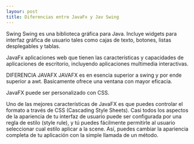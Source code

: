 ```yaml
---
layour: post
title: Diferencias entre JavaFx y Jav Swing
---
```


Swing
Swing es una biblioteca gráfica para Java. Incluye widgets para interfaz gráfica de usuario tales como cajas de texto, botones, listas desplegables y tablas.

JavaFx
aplicaciones web que tienen las características y capacidades de aplicaciones de escritorio, incluyendo aplicaciones multimedia interactivas.

DIFERENCIA JAVAFX
JAVAFX es en esencia superior a swing y por ende superior a awt.
Basicamente ofrece una ventana con mayor eficacia.


JavaFX puede ser personalizado con CSS.

Uno de las mejores características de JavaFX es que puedes controlar el formato a través de CSS (Cascading Style Sheets). Casi todos los aspectos de la apariencia de tu interfaz de usuario puede ser configurada por una regla de estilo (style rule), y tú puedes fácilmente permitirle al usuario seleccionar cual estilo aplicar a la scene. Así, puedes cambiar la apariencia completa de tu aplicación con la simple llamada de un método.
